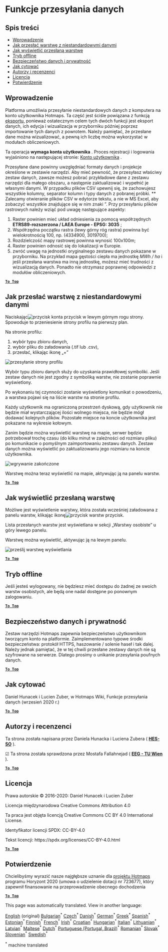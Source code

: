 <h1><a class="anchor" id="data-upload-functionalities" href="#data-upload-functionalities"><i class="fa fa-link"></i></a>Funkcje przesyłania danych</h1><h2><a class="anchor" id="table-of-contents" href="#table-of-contents"><i class="fa fa-link"></i></a> Spis treści</h2><ul><li> <a href="#introduction">Wprowadzenie</a></li><li> <a href="#how-to-upload-a-layer-with-custom-data">Jak przesłać warstwę z niestandardowymi danymi</a></li><li> <a href="#how-to-display-an-uploaded-layer">Jak wyświetlić przesłaną warstwę</a></li><li> <a href="#offline-mode">Tryb offline</a></li><li> <a href="#data-security-and-privacy">Bezpieczeństwo danych i prywatność</a></li><li> <a href="#how-to-cite">Jak cytować</a></li><li> <a href="#authors-and-reviewers">Autorzy i recenzenci</a></li><li> <a href="#license">Licencja</a></li><li> <a href="#acknowledgement">Potwierdzenie</a></li></ul><h2><a class="anchor" id="introduction" href="#introduction"><i class="fa fa-link"></i></a> Wprowadzenie</h2><p> Platforma umożliwia przesyłanie niestandardowych danych z komputera na konto użytkownika Hotmaps. Ta część jest ściśle powiązana z funkcją <a href="Data-export-functionalities">eksportu,</a> ponieważ ostatecznym celem tych dwóch funkcji jest eksport danych, ich edycja i wizualizacja w przyborniku później poprzez importowanie tych danych z powrotem. Należy pamiętać, że przesłane dane można wizualizować, a pewną ich liczbę można wykorzystać w modułach obliczeniowych.</p><p> Ta operacja <strong>wymaga konta użytkownika</strong> . Proces rejestracji i logowania wyjaśniono na następującej stronie: <a href="Introduction-to-user-interface#Connect">Konto użytkownika</a> .</p><p> Przesyłane dane powinny uwzględniać formaty danych i projekcje określone w zestawie narzędzi. Aby mieć pewność, że przesyłasz właściwy zestaw danych, zawsze możesz pobrać przykładowe dane z zestawu narzędzi dla małego obszaru, a następnie zaktualizować i wypełnić je własnymi danymi. W przypadku plików CSV upewnij się, że zachowujesz wszystkie kolumny, separator kolumn i typy danych z pobranej próbki. ** Zalecamy otwieranie plików CSV w edytorze tekstu, a nie w MS Excel, aby zobaczyć wszystkie znajdujące się w nim znaki ”. Przy przesyłaniu plików rastrowych należy wziąć pod uwagę następujące aspekty:</p><ol><li> Raster powinien mieć układ odniesienia za pomocą współrzędnych <strong>ETRS89-rozszerzona / LAEA Europe - EPSG: 3035</strong> ;</li><li> Współrzędna początku rastra (lewy górny róg rastra) powinna być wielokrotnością 100, np. (4334900, 3019700);</li><li> Rozdzielczość mapy rastrowej powinna wynosić 100x100m;</li><li> Raster powinien odnosić się do lokalizacji w Europie.</li><li> zwróć uwagę na jednostki oryginalnego zestawu danych pokazane w przyborniku. Na przykład mapa gęstości ciepła ma jednostkę <em>MWh / ha</em> i jeśli przesłana warstwa ma inną jednostkę, możesz mieć trudności z wizualizacją danych. Ponadto nie otrzymasz poprawnej odpowiedzi z modułów obliczeniowych.</li></ol><p> <a href="#table-of-contents"><strong><code>To Top</code></strong></a></p><h2><a class="anchor" id="how-to-upload-a-layer-with-custom-data" href="#how-to-upload-a-layer-with-custom-data"><i class="fa fa-link"></i></a> Jak przesłać warstwę z niestandardowymi danymi</h2><p> Naciskając<img alt="przycisk konta" src="../images/account-btn.png"/> przycisk w lewym górnym rogu strony. Spowoduje to przeniesienie strony profilu na pierwszy plan.</p><p> Na stronie profilu:</p><ol><li> wybór typu zbioru danych,</li><li> wybór pliku do załadowania (.tif lub .csv),</li><li> przesłać, klikając ikonę „+”</li></ol><img alt="przesyłanie strony profilu" src="../images/profile-upload.png"/><p> Wybór typu zbioru danych służy do uzyskania prawidłowej symboliki. Jeśli zestaw danych nie jest zgodny z symboliką warstw, nie zostanie poprawnie wyświetlony.</p><p> Po wykonaniu tej czynności zostanie wyświetlony komunikat o powodzeniu, a warstwa pojawi się na liście warstw na stronie profilu.</p><p> Każdy użytkownik ma ograniczoną przestrzeń dyskową, gdy użytkownik nie będzie miał wystarczającej ilości wolnego miejsca, nie będzie mógł dodawać kolejnych plików. Pozostałe miejsce na koncie użytkownika jest pokazane na wykresie kołowym.</p><p> Zanim będzie można wyświetlić warstwę na mapie, serwer będzie potrzebował trochę czasu (do kilku minut w zależności od rozmiaru pliku) po komunikacie o pomyślnym zaimportowaniu zestawu danych. Zestaw danych można wyświetlić po zaktualizowaniu jego rozmiaru na koncie użytkownika.</p><img alt="wgrywanie zakończone" src="../images/upload_complete.png"/><p> Warstwę można teraz wyświetlić na mapie, aktywując ją na panelu warstw.</p><p> <a href="#table-of-contents"><strong><code>To Top</code></strong></a></p><h2><a class="anchor" id="how-to-display-an-uploaded-layer" href="#how-to-display-an-uploaded-layer"><i class="fa fa-link"></i></a> Jak wyświetlić przesłaną warstwę</h2><p> Możliwe jest wyświetlenie warstwy, która została wcześniej załadowana z panelu warstw, klikając ikonę<img alt="przycisk warstw" src="../images/layers-btn.png"/> przycisk.</p><p> Lista przesłanych warstw jest wyświetlana w sekcji „Warstwy osobiste” u góry lewego panelu.</p><p> Warstwę można wyświetlić, aktywując ją na lewym panelu.</p><img alt="prześlij warstwę wyświetlania" src="../images/upload-layers.png"/><p> <a href="#table-of-contents"><strong><code>To Top</code></strong></a></p><h2><a class="anchor" id="offline-mode" href="#offline-mode"><i class="fa fa-link"></i></a> Tryb offline</h2><p> Jeśli jesteś wylogowany, nie będziesz mieć dostępu do żadnej ze swoich warstw osobistych, ale będą one nadal dostępne po ponownym zalogowaniu.</p><p> <a href="#table-of-contents"><strong><code>To Top</code></strong></a></p><h2><a class="anchor" id="data-security-and-privacy" href="#data-security-and-privacy"><i class="fa fa-link"></i></a> Bezpieczeństwo danych i prywatność</h2><p> Zestaw narzędzi Hotmaps zapewnia bezpieczeństwo użytkownikom tworzącym konto na platformie. Zaimplementowano typowe środki bezpieczeństwa: protokół HTTPS, haszowanie / solenie haseł i tak dalej. Należy jednak pamiętać, że w tej chwili przesłane zestawy danych nie są szyfrowane na serwerze. Dlatego prosimy o unikanie przesyłania poufnych danych.</p><p> <a href="#table-of-contents"><strong><code>To Top</code></strong></a></p><h2><a class="anchor" id="how-to-cite" href="#how-to-cite"><i class="fa fa-link"></i></a> Jak cytować</h2><p> Daniel Hunacek i Lucien Zuber, w Hotmaps Wiki, Funkcje przesyłania danych (wrzesień 2020 r.)</p><p> <a href="#table-of-contents"><strong><code>To Top</code></strong></a></p><h2><a class="anchor" id="authors-and-reviewers" href="#authors-and-reviewers"><i class="fa fa-link"></i></a> Autorzy i recenzenci</h2><p> Ta strona została napisana przez Daniela Hunacka i Luciena Zubera ( <strong><a href="https://www.hevs.ch">HES-SO</a></strong> ).</p><p> ☑ Ta strona została sprawdzona przez Mostafa Fallahnejad ( <strong><a href="https://eeg.tuwien.ac.at/">EEG - TU Wien</a></strong> ).</p><p> <a href="#table-of-contents"><strong><code>To Top</code></strong></a></p><h2><a class="anchor" id="license" href="#license"><i class="fa fa-link"></i></a> Licencja</h2><p> Prawa autorskie © 2016-2020: Daniel Hunacek i Lucien Zuber</p><p> Licencja międzynarodowa Creative Commons Attribution 4.0</p><p> Ta praca jest objęta licencją Creative Commons CC BY 4.0 International License.</p><p> Identyfikator licencji SPDX: CC-BY-4.0</p><p> Tekst licencji: https://spdx.org/licenses/CC-BY-4.0.html</p><p> <a href="#table-of-contents"><strong><code>To Top</code></strong></a></p><h2><a class="anchor" id="acknowledgement" href="#acknowledgement"><i class="fa fa-link"></i></a> Potwierdzenie</h2><p> Chcielibyśmy wyrazić nasze najgłębsze uznanie dla <a href="https://www.hotmaps-project.eu">projektu Hotmaps</a> programu Horyzont 2020 (umowa o udzielenie dotacji nr 723677), który zapewnił finansowanie na przeprowadzenie obecnego dochodzenia</p><p> <a href="#table-of-contents"><strong><code>To Top</code></strong></a></p>
<!--- THIS IS A SUPER UNIQUE IDENTIFIER -->

This page was automatically translated. View in another language:

[English](../en/Data-upload-functionalities) (original) [Bulgarian](../bg/Data-upload-functionalities)<sup>\*</sup> [Czech](../cs/Data-upload-functionalities)<sup>\*</sup> [Danish](../da/Data-upload-functionalities)<sup>\*</sup> [German](../de/Data-upload-functionalities)<sup>\*</sup> [Greek](../el/Data-upload-functionalities)<sup>\*</sup> [Spanish](../es/Data-upload-functionalities)<sup>\*</sup> [Estonian](../et/Data-upload-functionalities)<sup>\*</sup> [Finnish](../fi/Data-upload-functionalities)<sup>\*</sup> [French](../fr/Data-upload-functionalities)<sup>\*</sup> [Irish](../ga/Data-upload-functionalities)<sup>\*</sup> [Croatian](../hr/Data-upload-functionalities)<sup>\*</sup> [Hungarian](../hu/Data-upload-functionalities)<sup>\*</sup> [Italian](../it/Data-upload-functionalities)<sup>\*</sup> [Lithuanian](../lt/Data-upload-functionalities)<sup>\*</sup> [Latvian](../lv/Data-upload-functionalities)<sup>\*</sup> [Maltese](../mt/Data-upload-functionalities)<sup>\*</sup> [Dutch](../nl/Data-upload-functionalities)<sup>\*</sup>  [Portuguese (Portugal, Brazil)](../pt/Data-upload-functionalities)<sup>\*</sup> [Romanian](../ro/Data-upload-functionalities)<sup>\*</sup> [Slovak](../sk/Data-upload-functionalities)<sup>\*</sup> [Slovenian](../sl/Data-upload-functionalities)<sup>\*</sup> [Swedish](../sv/Data-upload-functionalities)<sup>\*</sup> 

<sup>\*</sup> machine translated
